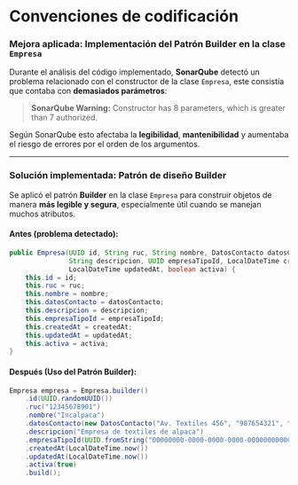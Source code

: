 # Convenciones de codificación
### Mejora aplicada: Implementación del Patrón Builder en la clase `Empresa`

Durante el análisis del código implementado, **SonarQube** detectó un problema relacionado con el constructor de la clase `Empresa`, este consistía que contaba con **demasiados parámetros**:

> **SonarQube Warning:** Constructor has 8 parameters, which is greater than 7 authorized.

Según SonarQube esto afectaba la **legibilidad**, **mantenibilidad** y aumentaba el riesgo de errores por el orden de los argumentos.

---

### Solución implementada: Patrón de diseño Builder

Se aplicó el patrón **Builder** en la clase `Empresa` para construir objetos de manera **más legible y segura**, especialmente útil cuando se manejan muchos atributos.

#### Antes (problema detectado):

```java
public Empresa(UUID id, String ruc, String nombre, DatosContacto datosContacto,
               String descripcion, UUID empresaTipoId, LocalDateTime createdAt,
               LocalDateTime updatedAt, boolean activa) {
    this.id = id;
    this.ruc = ruc;
    this.nombre = nombre;
    this.datosContacto = datosContacto;
    this.descripcion = descripcion;
    this.empresaTipoId = empresaTipoId;
    this.createdAt = createdAt;
    this.updatedAt = updatedAt;
    this.activa = activa;
} 
```

#### Después (Uso del Patrón Builder):
```java
Empresa empresa = Empresa.builder()
    .id(UUID.randomUUID())
    .ruc("12345678901")
    .nombre("Incalpaca")
    .datosContacto(new DatosContacto("Av. Textiles 456", "987654321", "contacto@incalpaca.pe"))
    .descripcion("Empresa de textiles de alpaca")
    .empresaTipoId(UUID.fromString("00000000-0000-0000-0000-000000000000"))
    .createdAt(LocalDateTime.now())
    .updatedAt(LocalDateTime.now())
    .activa(true)
    .build();
